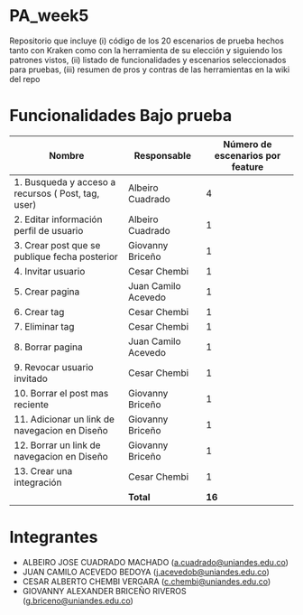 # PA_week5
Repositorio que incluye (i) código de los 20 escenarios de prueba hechos tanto con Kraken como con la herramienta de su elección y siguiendo los patrones vistos, (ii) listado de funcionalidades y escenarios seleccionados para pruebas, (iii) resumen de pros y contras de las herramientas en la wiki del repo

# Funcionalidades Bajo prueba
| Nombre                                              | Responsable      | Número de escenarios por feature |
|-----------------------------------------------------|------------------|----------------------------------| 
| 1. Busqueda y acceso a recursos ( Post, tag, user)  | Albeiro Cuadrado | 4                                |
| 2. Editar información perfil de usuario             | Albeiro Cuadrado | 1                                | 
| 3. Crear post que se publique fecha posterior       | Giovanny Briceño  | 1                                 | 
| 4. Invitar usuario                                  | Cesar Chembi       | 1                                 | 
| 5. Crear pagina                                     | Juan Camilo Acevedo | 1                                | 
| 6. Crear tag                                        | Cesar Chembi     | 1                                 | 
| 7. Eliminar tag                                     | Cesar Chembi     | 1                                 | 
| 8. Borrar pagina                                    | Juan Camilo Acevedo| 1                               | 
| 9. Revocar usuario invitado   | Cesar Chembi | 1                               | 
| 10. Borrar el post mas reciente  | Giovanny Briceño | 1                               | 
| 11. Adicionar un link de navegacion en Diseño  | Giovanny Briceño | 1                               | 
| 12. Borrar un link de navegacion en Diseño  | Giovanny Briceño | 1                               | 
| 13. Crear una integración  | Cesar Chembi | 1                               | 
|                                   | **Total** |   **16**                             | 

# Integrantes
- ALBEIRO JOSE CUADRADO MACHADO (a.cuadrado@uniandes.edu.co)
- JUAN CAMILO ACEVEDO BEDOYA (j.acevedob@uniandes.edu.co)
- CESAR ALBERTO CHEMBI VERGARA (c.chembi@uniandes.edu.co)
- GIOVANNY ALEXANDER BRICEÑO RIVEROS (g.briceno@uniandes.edu.co)

 


